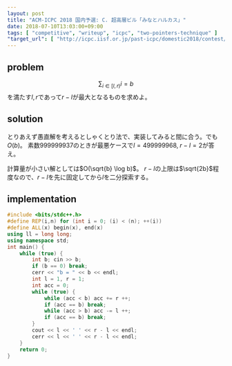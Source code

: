 ```yaml
---
layout: post
title: "ACM-ICPC 2018 国内予選: C. 超高層ビル「みなとハルカス」"
date: 2018-07-10T13:03:00+09:00
tags: [ "competitive", "writeup", "icpc", "two-pointers-technique" ]
"target_url": [ "http://icpc.iisf.or.jp/past-icpc/domestic2018/contest/all_ja.html", "http://icpc.iisf.or.jp/past-icpc/domestic2018/judgedata/C/" ]
---
```


## problem

<span>$$\sum_{i \in [l, r)} i = b$$</span>を満たす$l, r$であって$r - l$が最大となるものを求めよ。

## solution

とりあえず愚直解を考えるとしゃくとり法で、実装してみると間に合う。でも$O(b)$。
素数$999999937$のときが最悪ケースで$l = 499999968, \; r - l = 2$が答え。

計算量が小さい解としては$O(\sqrt{b} \log b)$。
$r - l$の上限は$\sqrt{2b}$程度なので、$r - l$を先に固定してから$l$を二分探索する。

## implementation

``` c++
#include <bits/stdc++.h>
#define REP(i,n) for (int i = 0; (i) < (n); ++(i))
#define ALL(x) begin(x), end(x)
using ll = long long;
using namespace std;
int main() {
    while (true) {
        int b; cin >> b;
        if (b == 0) break;
        cerr << "b = " << b << endl;
        int l = 1, r = 1;
        int acc = 0;
        while (true) {
            while (acc < b) acc += r ++;
            if (acc == b) break;
            while (acc > b) acc -= l ++;
            if (acc == b) break;
        }
        cout << l << ' ' << r - l << endl;
        cerr << l << ' ' << r - l << endl;
    }
    return 0;
}
```
